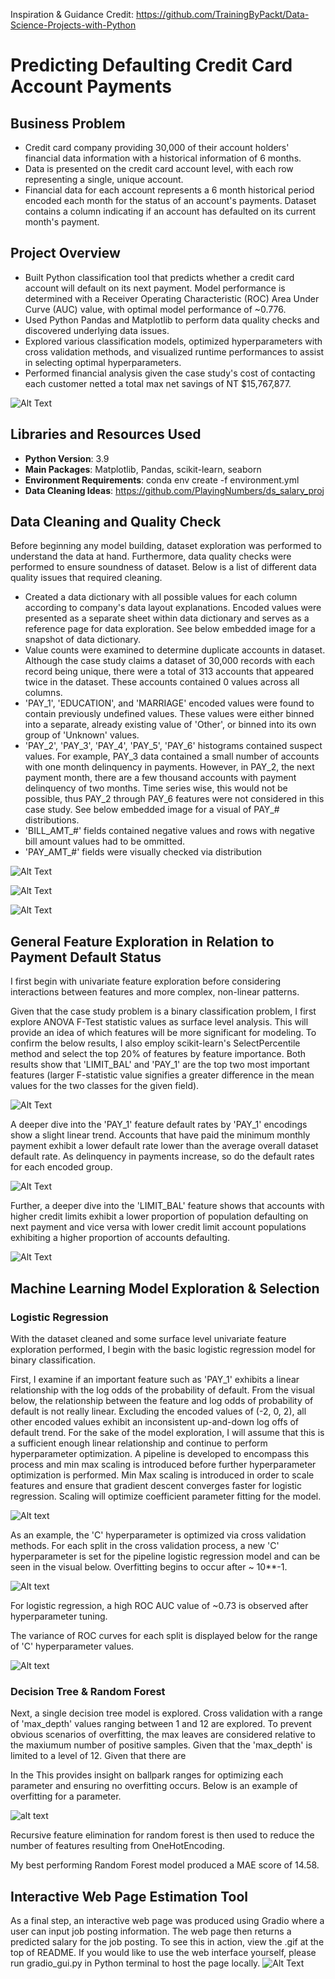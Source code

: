 
Inspiration & Guidance Credit: https://github.com/TrainingByPackt/Data-Science-Projects-with-Python

# Predicting Defaulting Credit Card Account Payments

## Business Problem
 - Credit card company providing 30,000 of their account holders' financial data information with a historical information of 6 months. 
 - Data is presented on the credit card account level, with each row representing a single, unique account.
 - Financial data for each account represents a 6 month historical period encoded each month for the status of an account's payments. Dataset contains a column indicating if an account has defaulted on its current month's payment.

## Project Overview
 - Built Python classification tool that predicts whether a credit card account will default on its next payment. Model performance is determined with a Receiver Operating Characteristic (ROC) Area Under Curve (AUC) value, with optimal model performance of ~0.776.
 - Used Python Pandas and Matplotlib to perform data quality checks and discovered underlying data issues.
 - Explored various classification models, optimized hyperparameters with cross validation methods, and visualized runtime performances to assist in selecting optimal hyperparameters.
 - Performed financial analysis given the case study's cost of contacting each customer netted a total max net savings of NT $15,767,877.

![Alt Text](https://github.com/kcao22/credit_card_defaults/blob/main/Visualizations/financial_analysis_net_savings_positive_threshold.png)

## Libraries and Resources Used

 - **Python Version**: 3.9
 - **Main Packages**: Matplotlib, Pandas, scikit-learn, seaborn
 - **Environment Requirements**: conda env create -f environment.yml
 - **Data Cleaning Ideas**: https://github.com/PlayingNumbers/ds_salary_proj

 ## Data Cleaning and Quality Check

 Before beginning any model building, dataset exploration was performed to understand the data at hand. Furthermore, data quality checks were performed to ensure soundness of dataset. Below is a list of different data quality issues that required cleaning.
 
  - Created a data dictionary with all possible values for each column according to company's data layout explanations. Encoded values were presented as a separate sheet within data dictionary and serves as a reference page for data exploration. See below embedded image for a snapshot of data dictionary.
  - Value counts were examined to determine duplicate accounts in dataset. Although the case study claims a dataset of 30,000 records with each record being unique, there were a total of 313 accounts that appeared twice in the dataset. These accounts contained 0 values across all columns.
  - 'PAY_1', 'EDUCATION', and 'MARRIAGE' encoded values were found to contain previously undefined values. These values were either binned into a separate, already existing value of 'Other', or binned into its own group of 'Unknown' values.
  - 'PAY_2', 'PAY_3', 'PAY_4', 'PAY_5', 'PAY_6' histograms contained suspect values. For example, PAY_3 data contained a small number of accounts with one month delinquency in payments. However, in PAY_2, the next payment month, there are a few thousand accounts with payment delinquency of two months. Time series wise, this would not be possible, thus PAY_2 through PAY_6 features were not considered in this case study. See below embedded image for a visual of PAY_# distributions.
  - 'BILL_AMT_#' fields contained negative values and rows with negative bill amount values had to be ommitted. 
  - 'PAY_AMT_#' fields were visually checked via distribution 
  
![Alt Text](https://github.com/kcao22/credit_card_defaults/blob/main/Visualizations/data_dictionary_preview.PNG)

![Alt Text](https://github.com/kcao22/credit_card_defaults/blob/main/Visualizations/pay_distributions_qc.png)

![Alt Text](https://github.com/kcao22/credit_card_defaults/blob/main/Visualizations/log_pay_amt_distributions.png)

## General Feature Exploration in Relation to Payment Default Status

I first begin with univariate feature exploration before considering interactions between features and more complex, non-linear patterns.

Given that the case study problem is a binary classification problem, I first explore ANOVA F-Test statistic values as surface level analysis. This will provide an idea of which features will be more significant for modeling. To confirm the below results, I also employ scikit-learn's SelectPercentile method and select the top 20% of features by feature importance. Both results show that 'LIMIT_BAL' and 'PAY_1' are the top two most important features (larger F-statistic value signifies a greater difference in the mean values for the two classes for the given field).

![Alt Text](https://github.com/kcao22/credit_card_defaults/blob/main/Visualizations/f_test_df.PNG)


A deeper dive into the 'PAY_1' feature default rates by 'PAY_1' encodings show a slight linear trend. Accounts that have paid the minimum monthly payment exhibit a lower default rate lower than the average overall dataset default rate. As delinquency in payments increase, so do the default rates for each encoded group.

![Alt Text](https://github.com/kcao22/credit_card_defaults/blob/main/Visualizations/pay_1_default_rates_by_code.png)

Further, a deeper dive into the 'LIMIT_BAL' feature shows that accounts with higher credit limits exhibit a lower proportion of population defaulting on next payment and vice versa with lower credit limit account populations exhibiting a higher proportion of accounts defaulting. 

![Alt Text](https://github.com/kcao22/credit_card_defaults/blob/main/Visualizations/credit_limit_check.png)


## Machine Learning Model Exploration & Selection

### Logistic Regression
With the dataset cleaned and some surface level univariate feature exploration performed, I begin with the basic logistic regression model for binary classification.

First, I examine if an important feature such as 'PAY_1' exhibits a linear relationship with the log odds of the probability of default. From the visual below, the relationship between the feature and log odds of probability of default is not really linear. Excluding the encoded values of (-2, 0, 2), all other encoded values exhibit an inconsistent up-and-down log offs of default trend. For the sake of the model exploration, I will assume that this is a sufficient enough linear relationship and continue to perform hyperparameter optimization. A pipeline is developed to encompass this process and min max scaling is introduced before further hyperparameter optimization is performed. Min Max scaling is introduced in order to scale features and ensure that gradient descent converges faster for logistic regression. Scaling will optimize coefficient parameter fitting for the model.

![Alt text](https://github.com/kcao22/credit_card_defaults/blob/main/Visualizations/log_odds_linear_or_nonlinear.png)

As an example, the 'C' hyperparameter is optimized via cross validation methods. For each split in the cross validation process, a new 'C' hyperparameter is set for the pipeline logistic regression model and can be seen in the visual below. Overfitting begins to occur after ~ 10**-1. 

![Alt text](https://github.com/kcao22/credit_card_defaults/blob/main/Visualizations/overfitting_example_c_hyperparameter.png)

For logistic regression, a high ROC AUC value of ~0.73 is observed after hyperparameter tuning.

The variance of ROC curves for each split is displayed below for the range of 'C' hyperparameter values.

![Alt text](https://github.com/kcao22/credit_card_defaults/blob/main/Visualizations/variance_in_splits.png)

### Decision Tree & Random Forest

Next, a single decision tree model is explored. Cross validation with a range of 'max_depth' values ranging between 1 and 12 are explored. To prevent obvious scenarios of overfitting, the max leaves are considered relative to the maxiumum number of positive samples. Given that the 'max_depth' is limited to a level of 12. Given that there are  


In the 
This provides insight on ballpark ranges for optimizing each parameter and ensuring no overfitting occurs. Below is an example of overfitting for a parameter.

![alt text](https://github.com/kcao22/webscraping_ds_salaries/blob/main/images/max_depth%20overfitting.png "Outliers")

Recursive feature elimination for random forest is then used to reduce the number of features resulting from OneHotEncoding.

My best performing Random Forest model produced a MAE score of 14.58.

## Interactive Web Page Estimation Tool

As a final step, an interactive web page was produced using Gradio where a user can input job posting information. The web page then returns a predicted salary for the job posting. To see this in action, view the .gif at the top of README. If you would like to use the web interface yourself, please run gradio_gui.py in Python terminal to host the page locally.
![Alt Text](https://github.com/kcao22/webscraping_ds_salaries/blob/main/images/terminal_gradio.gif)

